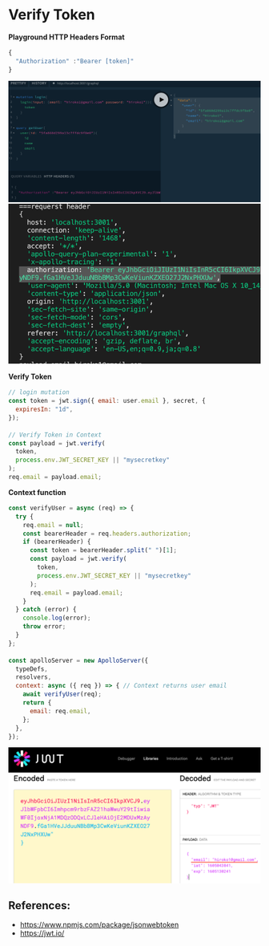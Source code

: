 # Verify Token


**Playground HTTP Headers Format**
```js
{
  "Authorization" :"Bearer [token]"
}
```
![](screenshot/playground_send-http-headers.png)
![](screenshot/playground_req-headers.png)

**Verify Token**

```js
// login mutation
const token = jwt.sign({ email: user.email }, secret, {
  expiresIn: "1d",
});

// Verify Token in Context
const payload = jwt.verify(
  token,
  process.env.JWT_SECRET_KEY || "mysecretkey"
);
req.email = payload.email;
```

**Context function**
```js
const verifyUser = async (req) => {
  try {
    req.email = null;
    const bearerHeader = req.headers.authorization;
    if (bearerHeader) {
      const token = bearerHeader.split(" ")[1];
      const payload = jwt.verify(
        token,
        process.env.JWT_SECRET_KEY || "mysecretkey"
      );
      req.email = payload.email;
    }
  } catch (error) {
    console.log(error);
    throw error;
  }
};

const apolloServer = new ApolloServer({
  typeDefs,
  resolvers,
  context: async ({ req }) => { // Context returns user email
    await verifyUser(req);
    return {
      email: req.email,
    };
  },
});
```

![](screenshot/jwt.io.png)

## References:
- https://www.npmjs.com/package/jsonwebtoken
- https://jwt.io/